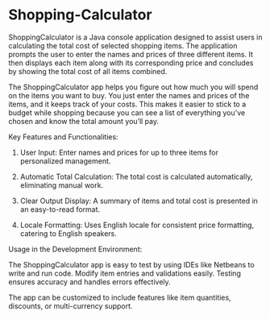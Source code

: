 # Shopping-Calculator

ShoppingCalculator is a Java console application designed to assist users in calculating the total cost of selected shopping items. The application prompts the user to enter the names and prices of three different items. It then displays each item along with its corresponding price and concludes by showing the total cost of all items combined.

The ShoppingCalculator app helps you figure out how much you will spend on the items you want to buy. You just enter the names and prices of the items, and it keeps track of your costs. This makes it easier to stick to a budget while shopping because you can see a list of everything you've chosen and know the total amount you’ll pay.

Key Features and Functionalities:

1. User Input:
   Enter names and prices for up to three items for personalized management.

2. Automatic Total Calculation:
   The total cost is calculated automatically, eliminating manual work.

3. Clear Output Display:
   A summary of items and total cost is presented in an easy-to-read format.

4. Locale Formatting:
   Uses English locale for consistent price formatting, catering to English speakers.

Usage in the Development Environment:

The ShoppingCalculator app is easy to test by using IDEs like Netbeans to write and run code.
Modify item entries and validations easily. Testing ensures accuracy and handles errors effectively.

The app can be customized to include features like item quantities, discounts, or multi-currency support.
